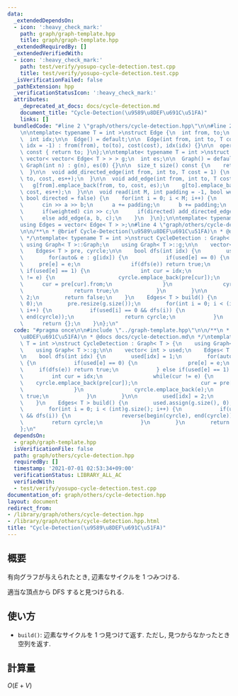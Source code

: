 ```yaml
---
data:
  _extendedDependsOn:
  - icon: ':heavy_check_mark:'
    path: graph/graph-template.hpp
    title: graph/graph-template.hpp
  _extendedRequiredBy: []
  _extendedVerifiedWith:
  - icon: ':heavy_check_mark:'
    path: test/verify/yosupo-cycle-detection.test.cpp
    title: test/verify/yosupo-cycle-detection.test.cpp
  _isVerificationFailed: false
  _pathExtension: hpp
  _verificationStatusIcon: ':heavy_check_mark:'
  attributes:
    _deprecated_at_docs: docs/cycle-detection.md
    document_title: "Cycle-Detection(\u9589\u8DEF\u691C\u51FA)"
    links: []
  bundledCode: "#line 2 \"graph/others/cycle-detection.hpp\"\n\n#line 2 \"graph/graph-template.hpp\"\
    \n\ntemplate< typename T = int >\nstruct Edge {\n  int from, to;\n  T cost;\n\
    \  int idx;\n\n  Edge() = default;\n\n  Edge(int from, int to, T cost = 1, int\
    \ idx = -1) : from(from), to(to), cost(cost), idx(idx) {}\n\n  operator int()\
    \ const { return to; }\n};\n\ntemplate< typename T = int >\nstruct Graph {\n \
    \ vector< vector< Edge< T > > > g;\n  int es;\n\n  Graph() = default;\n\n  explicit\
    \ Graph(int n) : g(n), es(0) {}\n\n  size_t size() const {\n    return g.size();\n\
    \  }\n\n  void add_directed_edge(int from, int to, T cost = 1) {\n    g[from].emplace_back(from,\
    \ to, cost, es++);\n  }\n\n  void add_edge(int from, int to, T cost = 1) {\n \
    \   g[from].emplace_back(from, to, cost, es);\n    g[to].emplace_back(to, from,\
    \ cost, es++);\n  }\n\n  void read(int M, int padding = -1, bool weighted = false,\
    \ bool directed = false) {\n    for(int i = 0; i < M; i++) {\n      int a, b;\n\
    \      cin >> a >> b;\n      a += padding;\n      b += padding;\n      T c = T(1);\n\
    \      if(weighted) cin >> c;\n      if(directed) add_directed_edge(a, b, c);\n\
    \      else add_edge(a, b, c);\n    }\n  }\n};\n\ntemplate< typename T = int >\n\
    using Edges = vector< Edge< T > >;\n#line 4 \"graph/others/cycle-detection.hpp\"\
    \n\n/**\n * @brief Cycle-Detection(\u9589\u8DEF\u691C\u51FA)\n * @docs docs/cycle-detection.md\n\
    \ */\ntemplate< typename T = int >\nstruct CycleDetection : Graph< T > {\n   \
    \ using Graph< T >::Graph;\n    using Graph< T >::g;\n\n    vector< int > used;\n\
    \    Edges< T > pre, cyrcle;\n\n    bool dfs(int idx) {\n        used[idx] = 1;\n\
    \        for(auto& e : g[idx]) {\n            if(used[e] == 0) {\n           \
    \     pre[e] = e;\n                if(dfs(e)) return true;\n            } else\
    \ if(used[e] == 1) {\n                int cur = idx;\n                while(cur\
    \ != e) {\n                    cyrcle.emplace_back(pre[cur]);\n              \
    \      cur = pre[cur].from;\n                }\n                cyrcle.emplace_back(e);\n\
    \                return true;\n            }\n        }\n\n        used[idx] =\
    \ 2;\n        return false;\n    }\n    Edges< T > build() {\n        used.assign(g.size(),\
    \ 0);\n        pre.resize(g.size());\n        for(int i = 0; i < (int)g.size();\
    \ i++) {\n            if(used[i] == 0 && dfs(i)) {\n                reverse(begin(cyrcle),\
    \ end(cyrcle));\n                return cyrcle;\n            }\n        }\n  \
    \      return {};\n    }\n};\n"
  code: "#pragma once\n\n#include \"../graph-template.hpp\"\n\n/**\n * @brief Cycle-Detection(\u9589\
    \u8DEF\u691C\u51FA)\n * @docs docs/cycle-detection.md\n */\ntemplate< typename\
    \ T = int >\nstruct CycleDetection : Graph< T > {\n    using Graph< T >::Graph;\n\
    \    using Graph< T >::g;\n\n    vector< int > used;\n    Edges< T > pre, cyrcle;\n\
    \n    bool dfs(int idx) {\n        used[idx] = 1;\n        for(auto& e : g[idx])\
    \ {\n            if(used[e] == 0) {\n                pre[e] = e;\n           \
    \     if(dfs(e)) return true;\n            } else if(used[e] == 1) {\n       \
    \         int cur = idx;\n                while(cur != e) {\n                \
    \    cyrcle.emplace_back(pre[cur]);\n                    cur = pre[cur].from;\n\
    \                }\n                cyrcle.emplace_back(e);\n                return\
    \ true;\n            }\n        }\n\n        used[idx] = 2;\n        return false;\n\
    \    }\n    Edges< T > build() {\n        used.assign(g.size(), 0);\n        pre.resize(g.size());\n\
    \        for(int i = 0; i < (int)g.size(); i++) {\n            if(used[i] == 0\
    \ && dfs(i)) {\n                reverse(begin(cyrcle), end(cyrcle));\n       \
    \         return cyrcle;\n            }\n        }\n        return {};\n    }\n\
    };\n"
  dependsOn:
  - graph/graph-template.hpp
  isVerificationFile: false
  path: graph/others/cycle-detection.hpp
  requiredBy: []
  timestamp: '2021-07-01 02:53:34+09:00'
  verificationStatus: LIBRARY_ALL_AC
  verifiedWith:
  - test/verify/yosupo-cycle-detection.test.cpp
documentation_of: graph/others/cycle-detection.hpp
layout: document
redirect_from:
- /library/graph/others/cycle-detection.hpp
- /library/graph/others/cycle-detection.hpp.html
title: "Cycle-Detection(\u9589\u8DEF\u691C\u51FA)"
---
```

## 概要

有向グラフが与えられたとき, 辺素なサイクルを $1$ つみつける.

適当な頂点から DFS すると見つけられる.

## 使い方

* `build()`: 辺素なサイクルを $1$ つ見つけて返す. ただし, 見つからなかったとき空列を返す.

## 計算量

$O(E + V)$
